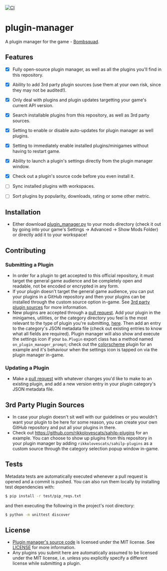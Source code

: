 [![CI](https://github.com/bombsquad-community/plugin-manager/actions/workflows/ci.yml/badge.svg)](https://github.com/bombsquad-community/plugin-manager/actions/workflows/ci.yml)

# plugin-manager

A plugin manager for the game - [Bombsquad](https://www.froemling.net/apps/bombsquad).


## Features

- [x] Fully open-source plugin manager, as well as all the plugins you'll find in this repository.
- [x] Ability to add 3rd party plugin sources (use them at your own risk, since they may not be audited!).
- [x] Only deal with plugins and plugin updates targetting your game's current API version.
- [x] Search installable plugins from this repository, as well as 3rd party sources.
- [x] Setting to enable or disable auto-updates for plugin manager as well plugins.
- [x] Setting to immediately enable installed plugins/minigames without having to restart game.
- [x] Ability to launch a plugin's settings directly from the plugin manager window.
- [x] Check out a plugin's source code before you even install it.
- [ ] Sync installed plugins with workspaces.
- [ ] Sort plugins by popularity, downloads, rating or some other metric.


## Installation

- Either download [plugin_manager.py](https://raw.githubusercontent.com/bombsquad-community/plugin-manager/main/plugin_manager.py)
  to your mods directory (check it out by going into your game's Settings -> Advanced -> Show Mods Folder) or directly add
  it to your workspace!


## Contributing

### Submitting a Plugin
- In order for a plugin to get accepted to this official repository, it must target the general game audience and be
  completely open and readable, not be encoded or encrypted in any form.
- If your plugin doesn't target the general game audience, you can put your plugins in a GitHub repository and then
  your plugins can be installed through the custom source option in-game.
  See [3rd party plugin sources](#3rd-party-plugin-sources) for more information.
- New plugins are accepted through a [pull request](../../compare). Add your plugin in the minigames, utilities, or
  the category directory you feel is the most relevant to the type of plugin you're submitting, [here](plugins).
  Then add an entry to the category's JSON metadata file (check out existing entries to know what all fields are required).
  Plugin manager will also show and execute the settings icon if your `ba.Plugin` export class has a method named
  `on_plugin_manager_prompt`; check out the
  [colorscheme](https://github.com/bombsquad-community/plugin-manager/blob/f24f0ca5ded427f6041795021f1af2e6a08b6ce9/plugins/utilities/colorscheme.py#L419-L420)
  plugin for an example and it's behaviour when the settings icon is tapped on via the plugin manager in-game.

### Updating a Plugin
- Make a [pull request](../../compare) with whatever changes you'd like to make to an existing plugin, and add a new
  version entry in your plugin category's JSON metadata file.

## 3rd Party Plugin Sources
- In case your plugin doesn't sit well with our guidelines or you wouldn't want your plugin to be here for some reason,
  you can create your own GitHub repository and put all your plugins in there.
- Check out https://github.com/rikkolovescats/sahilp-plugins for an example. You can choose to show up plugins from this
  repository in your plugin manager by adding `rikkolovescats/sahilp-plugins` as a custom source through the category
  selection popup window in-game.


## Tests

Metadata tests are automatically executed whenever a pull request is opened and a commit is pushed. You can also run them
locally by installing test dependencies with:

```bash
$ pip install -r test/pip_reqs.txt
```

and then executing the following in the project's root directory:

```bash
$ python -m unittest discover
```

## License

- [Plugin manager's source code](plugin_manager.py) is licensed under the MIT license. See [LICENSE](LICENSE) for more
  information.
- Any plugins you submit here are automatically assumed to be licensed under the MIT license, i.e. unless you explicitly
  specify a different license while submitting a plugin.
